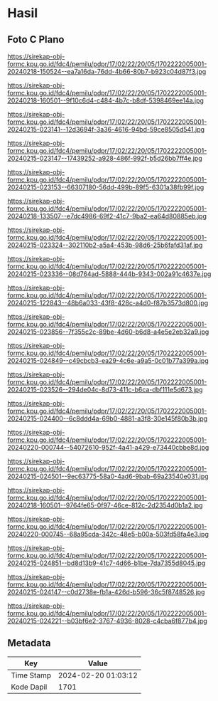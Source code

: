 # Hasil

## Foto C Plano

https://sirekap-obj-formc.kpu.go.id/fdc4/pemilu/pdpr/17/02/22/20/05/1702222005001-20240218-150524--ea7a16da-76dd-4b66-80b7-b923c04d87f3.jpg

https://sirekap-obj-formc.kpu.go.id/fdc4/pemilu/pdpr/17/02/22/20/05/1702222005001-20240218-160501--9f10c6d4-c484-4b7c-b8df-5398469ee14a.jpg

https://sirekap-obj-formc.kpu.go.id/fdc4/pemilu/pdpr/17/02/22/20/05/1702222005001-20240215-023141--12d3694f-3a36-4616-94bd-59ce8505d541.jpg

https://sirekap-obj-formc.kpu.go.id/fdc4/pemilu/pdpr/17/02/22/20/05/1702222005001-20240215-023147--17439252-a928-486f-992f-b5d26bb7ff4e.jpg

https://sirekap-obj-formc.kpu.go.id/fdc4/pemilu/pdpr/17/02/22/20/05/1702222005001-20240215-023153--66307180-56dd-499b-89f5-6301a38fb99f.jpg

https://sirekap-obj-formc.kpu.go.id/fdc4/pemilu/pdpr/17/02/22/20/05/1702222005001-20240218-133507--e7dc4986-69f2-41c7-9ba2-ea64d80885eb.jpg

https://sirekap-obj-formc.kpu.go.id/fdc4/pemilu/pdpr/17/02/22/20/05/1702222005001-20240215-023324--302110b2-a5a4-453b-98d6-25b6fafd31af.jpg

https://sirekap-obj-formc.kpu.go.id/fdc4/pemilu/pdpr/17/02/22/20/05/1702222005001-20240215-023336--08d764ad-5888-444b-9343-002a91c4637e.jpg

https://sirekap-obj-formc.kpu.go.id/fdc4/pemilu/pdpr/17/02/22/20/05/1702222005001-20240215-122843--48b6a033-43f8-428c-a4d0-f87b3573d800.jpg

https://sirekap-obj-formc.kpu.go.id/fdc4/pemilu/pdpr/17/02/22/20/05/1702222005001-20240215-023856--7f355c2c-89be-4d60-b6d8-a4e5e2eb32a9.jpg

https://sirekap-obj-formc.kpu.go.id/fdc4/pemilu/pdpr/17/02/22/20/05/1702222005001-20240215-024849--c49cbcb3-ea29-4c6e-a9a5-0c01b77a399a.jpg

https://sirekap-obj-formc.kpu.go.id/fdc4/pemilu/pdpr/17/02/22/20/05/1702222005001-20240215-023526--294de04c-8d73-411c-b6ca-dbf111e5d673.jpg

https://sirekap-obj-formc.kpu.go.id/fdc4/pemilu/pdpr/17/02/22/20/05/1702222005001-20240215-024400--6c8ddd4a-69b0-4881-a3f8-30e145f80b3b.jpg

https://sirekap-obj-formc.kpu.go.id/fdc4/pemilu/pdpr/17/02/22/20/05/1702222005001-20240220-000744--54072610-952f-4a41-a429-e73440cbbe8d.jpg

https://sirekap-obj-formc.kpu.go.id/fdc4/pemilu/pdpr/17/02/22/20/05/1702222005001-20240215-024501--9ec63775-58a0-4ad6-9bab-69a23540e031.jpg

https://sirekap-obj-formc.kpu.go.id/fdc4/pemilu/pdpr/17/02/22/20/05/1702222005001-20240218-160501--9764fe65-0f97-46ce-812c-2d2354d0b1a2.jpg

https://sirekap-obj-formc.kpu.go.id/fdc4/pemilu/pdpr/17/02/22/20/05/1702222005001-20240220-000745--68a95cda-342c-48e5-b00a-503fd58fa4e3.jpg

https://sirekap-obj-formc.kpu.go.id/fdc4/pemilu/pdpr/17/02/22/20/05/1702222005001-20240215-024851--bd8d13b9-41c7-4d66-b1be-7da7355d8045.jpg

https://sirekap-obj-formc.kpu.go.id/fdc4/pemilu/pdpr/17/02/22/20/05/1702222005001-20240215-024147--c0d2738e-fb1a-426d-b596-36c5f8748526.jpg

https://sirekap-obj-formc.kpu.go.id/fdc4/pemilu/pdpr/17/02/22/20/05/1702222005001-20240215-024221--b03bf6e2-3767-4936-8028-c4cba6f877b4.jpg


## Metadata

| Key        | Value               |
| ---------- | ------------------- |
| Time Stamp | 2024-02-20 01:03:12 |
| Kode Dapil | 1701                |



